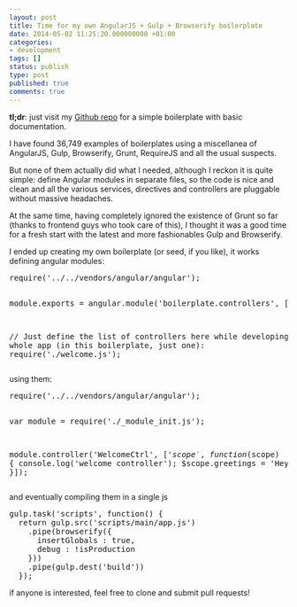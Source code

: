 ```yaml
---
layout: post
title: Time for my own AngularJS + Gulp + Browserify boilerplate
date: 2014-05-02 11:25:20.000000000 +01:00
categories:
- development
tags: []
status: publish
type: post
published: true
comments: true
---
```

<p><strong>tl;dr</strong>: just visit my <a href="https://github.com/grudelsud/angularjs-gulp-browserify-boilerplate" target="_blank">Github repo</a> for a simple boilerplate with basic documentation.</p>
<p>I have found 36,749 examples of boilerplates using a miscellanea of AngularJS, Gulp, Browserify, Grunt, RequireJS and all the usual suspects.</p>
<p>But none of them actually did what I needed, although I reckon it is quite simple: define Angular modules in separate files, so the code is nice and clean and all the various services, directives and controllers are pluggable without massive headaches.</p>
<p>At the same time, having completely ignored the existence of Grunt so far (thanks to frontend guys who took care of this), I thought it was a good time for a fresh start with the latest and more fashionables Gulp and Browserify.</p>
<p>I ended up creating my own boilerplate (or seed, if you like), it works defining angular modules:</p>
<pre class="brush:javascript">require('../../vendors/angular/angular');

module.exports = angular.module('boilerplate.controllers', []);

// Just define the list of controllers here while developing the whole app (in this boilerplate, just one):
require('./welcome.js');</pre>
<p>using them:</p>
<pre class="brush:javascript">require('../../vendors/angular/angular');

var module = require('./_module_init.js');

module.controller('WelcomeCtrl', ['$scope', function($scope) {
console.log('welcome controller');
$scope.greetings = 'Hey!'
}]);</pre>
<p>and eventually compiling them in a single js</p>
<pre class="brush:javascript">gulp.task('scripts', function() {
  return gulp.src('scripts/main/app.js')
    .pipe(browserify({
      insertGlobals : true,
      debug : !isProduction
    }))
    .pipe(gulp.dest('build'))
  });</pre>
<p>if anyone is interested, feel free to clone and submit pull requests!</p>
